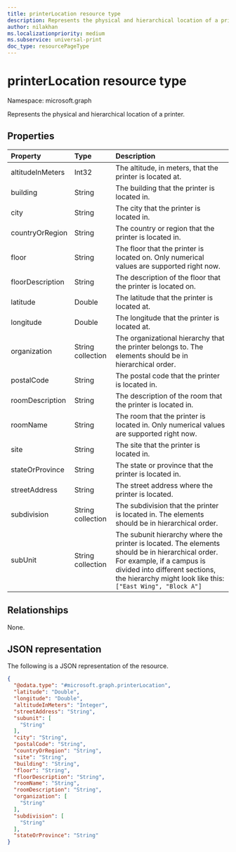 ```yaml
---
title: printerLocation resource type
description: Represents the physical and hierarchical location of a printer.
author: nilakhan
ms.localizationpriority: medium
ms.subservice: universal-print
doc_type: resourcePageType
---
```


# printerLocation resource type

Namespace: microsoft.graph

Represents the physical and hierarchical location of a printer.

## Properties
|Property|Type|Description|
|:---|:---|:---|
|altitudeInMeters|Int32|The altitude, in meters, that the printer is located at.|
|building|String|The building that the printer is located in.|
|city|String|The city that the printer is located in.|
|countryOrRegion|String|The country or region that the printer is located in.|
|floor|String|The floor that the printer is located on. Only numerical values are supported right now.|
|floorDescription|String|The description of the floor that the printer is located on.|
|latitude|Double|The latitude that the printer is located at.|
|longitude|Double|The longitude that the printer is located at.|
|organization|String collection|The organizational hierarchy that the printer belongs to. The elements should be in hierarchical order.|
|postalCode|String|The postal code that the printer is located in.|
|roomDescription|String|The description of the room that the printer is located in.|
|roomName|String|The room that the printer is located in. Only numerical values are supported right now.|
|site|String|The site that the printer is located in.|
|stateOrProvince|String|The state or province that the printer is located in.|
|streetAddress|String|The street address where the printer is located.|
|subdivision|String collection|The subdivision that the printer is located in. The elements should be in hierarchical order.|
|subUnit|String collection|The subunit hierarchy where the printer is located. The elements should be in hierarchical order. For example, if a campus is divided into different sections, the hierarchy might look like this: `["East Wing", "Block A"]`|

## Relationships
None.

## JSON representation
The following is a JSON representation of the resource.
<!-- {
  "blockType": "resource",
  "@odata.type": "microsoft.graph.printerLocation"
}
-->
``` json
{
  "@odata.type": "#microsoft.graph.printerLocation",
  "latitude": "Double",
  "longitude": "Double",
  "altitudeInMeters": "Integer",
  "streetAddress": "String",
  "subunit": [
    "String"
  ],
  "city": "String",
  "postalCode": "String",
  "countryOrRegion": "String",
  "site": "String",
  "building": "String",
  "floor": "String",
  "floorDescription": "String",
  "roomName": "String",
  "roomDescription": "String",
  "organization": [
    "String"
  ],
  "subdivision": [
    "String"
  ],
  "stateOrProvince": "String"
}
```

